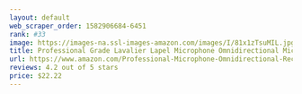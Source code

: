 ```yaml
---
layout: default 
﻿web_scraper_order: 1582906684-6451
rank: #33
image: https://images-na.ssl-images-amazon.com/images/I/81x1zTsuMIL.jpg
title: Professional Grade Lavalier Lapel Microphone Omnidirectional Mic with Easy Clip On System…
url: https://www.amazon.com/Professional-Microphone-Omnidirectional-Recording-Conference/dp/B01AG56HYQ/ref=zg_mw_musical-instruments_33?_encoding=UTF8&psc=1&refRID=8WS11NK2AYWPF8KSMPEX
reviews: 4.2 out of 5 stars
price: $22.22 
---
```

